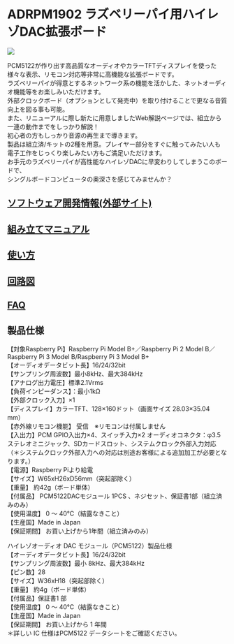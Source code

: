 # ADRPM1902 ラズベリーパイ用ハイレゾDAC拡張ボード

![](https://bit-trade-one.co.jp/wp/wp-content/uploads/2019/06/a16f5585b8c63b7a5113ce16b8f2fc79.jpg)

PCM5122が作り出す高品質なオーディオやカラーTFTディスプレイを使った  
様々な表示、リモコン対応等非常に高機能な拡張ボードです。  
ラズベリーパイが得意とするネットワーク系の機能を活かした、ネットオーディオ機能等をお楽しみいただけます。  
外部クロックボード（オプションとして発売中）を取り付けることで更なる音質向上を図る事も可能。  
また、リニューアルに際し新たに用意しましたWeb解説ページでは、組立から一連の動作までをしっかり解説！  
初心者の方もしっかり音源の再生まで導きます。  
製品は組立済/キットの2種を用意。プレイヤー部分をすぐに触ってみたい人も  
電子工作をじっくり楽しみたい方もご満足いただけます。  
お手元のラズベリーパイが高性能なハイレゾDACに早変わりしてしまうこのボードで、  
シングルボードコンピュータの奥深さを感じてみませんか？  

## [ソフトウェア開発情報(外部サイト)](https://gogs.quake4.jp/yoneda/dacboard)

## [組み立てマニュアル](https://bit-trade-one.co.jp/dacbuildmanual/)

## [使い方](https://bit-trade-one.co.jp/dacusermanual/)

## [回路図](https://github.com/bit-trade-one/ADRPM1902_RasPi_Hi-Res_DAC/tree/master/schematics)

## [FAQ](https://github.com/bit-trade-one/ADRPM1902_RasPi_Hi-Res_DAC/blob/master/FAQ.md)

## 製品仕様

【対象Raspberry Pi】Raspberry Pi Model B+／Raspberry Pi 2 Model B／Raspberry Pi 3 Model B/Raspberry Pi 3 Model B+  
【オーディオデータビット長】16/24/32bit  
【サンプリング周波数】最小8kHz、最大384kHz  
【アナログ出力電圧】標準2.1Vrms  
【負荷インピーダンス】：最小1kΩ  
【外部クロック入力】×1  
【ディスプレイ】カラーTFT、128×160ドット（画面サイズ 28.03×35.04 mm）  
【赤外線リモコン機能】 受信　※リモコンは付属しません  
【入出力】PCM GPIO入出力×4、スイッチ入力×2 オーディオコネクタ：φ3.5 ステレオミニジャック、SDカードスロット、システムクロック外部入力対応  
（＊システムクロック外部入力への対応は別途お客様による追加加工が必要となります。）  
【電源】Raspberry Piより給電  
【サイズ】W65xH26xD56mm（突起部除く）  
【重量】 約42g（ボード単体）  
【付属品】 PCM5122DACモジュール 1PCS 、ネジセット、保証書1部（組立済みのみ）  
【使用温度】 0 ～ 40℃（結露なきこと）  
【生産国】Made in Japan  
【保証期間】 お買い上げから1年間（組立済みのみ）  

ハイレゾオーディオ DAC モジュール（PCM5122）製品仕様   
 【オーディオデータビット長】16/24/32bit   
 【サンプリング周波数】最小 8kHz、最大384kHz   
 【ピン数】28   
 【サイズ】W36xH18（突起部除く）   
 【重量】 約4g（ボード単体）   
 【付属品】保証書1 部   
 【使用温度】 0 ～ 40℃（結露なきこと）   
 【生産国】Made in Japan   
 【保証期間】 お買い上げから 1 年間   
＊詳しい IC 仕様はPCM5122 データシートをご確認ください。  
